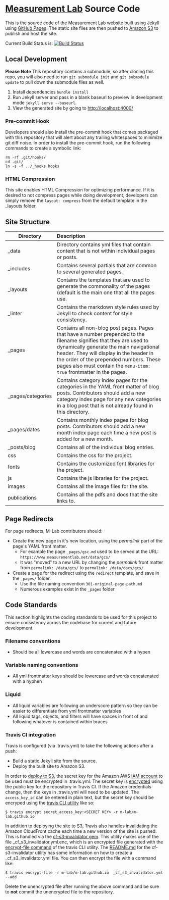 # [Measurement Lab](http://www.measurementlab.net/) Source Code

This is the source code of the Measurement Lab website built using [Jekyll](http://jekyllrb.com) using [GitHub Pages](https://pages.github.com/). The static site files are then pushed to [Amazon S3](https://docs.travis-ci.com/user/deployment/s3/) to publish and host the site.

Current Build Status is: [![Build Status](https://secure.travis-ci.org/m-lab/m-lab.github.io.png?branch=master)](http://travis-ci.org/m-lab/m-lab.github.io)

## Local Development

**Please Note** This repository contains a submodule, so after cloning this repo, you will also need to run `git submodule init` and `git submodule update` to pull down the submodule files as well.

1. Install dependencies `bundle install`
2. Run Jekyll server and pass in a blank baseurl to preview in development mode `jekyll serve --baseurl`.
3. View the generated site by going to [http://localhost:4000/](http://localhost:4000/)

### Pre-commit Hook

Developers should also install the pre-commit hook that comes packaged with this repository that will alert about any trailing whitespaces to minimize git diff noise.  In order to install the pre-commit hook, run the following commands to create a symbolic link:

```shell
rm -rf .git/hooks/
cd .git/
ln -s -f ../_hooks hooks
```

### HTML Compression

This site enables HTML Compression for optimizing performance.  If it is desired to not compress pages while doing development, developers can simply remove the `layout: compress` from the default template in the _layouts folder.

## Site Structure

| Directory | Description |
| ------------- |:------------- |
| _data | Directory contains yml files that contain content that is not within individual pages or posts. |
| _includes | Contains several partials that are common to several generated pages. |
| _layouts | Contains the templates that are used to generate the commonality of the pages (default is the main one that all the pages use. |
| _linter | Contains the markdown style rules used by Jekyll to check content for style consistency. |
| _pages | Contains all non-blog post pages. Pages that have a number prepended to the filename signifies that they are used to dynamically generate the main navigational header.  They will display in the header in the order of the prepended numbers.  These pages also must contain the `menu-item: true` frontmatter in the pages. |
| _pages/categories | Contains category index pages for the categories in the YAML front matter of blog posts. Contributors should add a new category index page for any new categories in a blog post that is not already found in this directory. |
| _pages/dates | Contains monthly index pages for blog posts. Contributors should add a new month index page each time a new post is added for a new month. |
| _posts/blog | Contains all of the individual blog entries. |
| css | Contains the css for the project. |
| fonts | Contains the customized font libraries for the project. |
| js | Contains the js libraries for the project. |
| images | Contains all the image files for the site. |
| publications | Contains all the pdfs and docs that the site links to. |

## Page Redirects

For page redirects, M-Lab contributors should:

* Create the new page in it's new location, using the _permalink_ part of the page's YAML front matter.
  * For example the page `_pages/gsc.md` used to be served at the URL: `https://www.measurementlab.net/data/gcs/`
  * It was "moved" to a new URL by changing the _permalink_ front matter from `permalink: /data/gcs/` to `permalink: /data/docs/gcs/`.
* Create a page for the redirect using the `redirect` template, and save in the `_pages/` folder. 
  * Use the file naming convention `301-original-page-path.md`
  * Numerous examples exist in the `_pages` folder

## Code Standards

This section highlights the coding standards to be used for this project to ensure consistency across the codebase for current and future development.

### Filename conventions

* Should be all lowercase and words are concatenated with a hypen

### Variable naming conventions

* All yml frontmatter keys should be lowercase and words concatenated with a hyphen

### Liquid

* All liquid variables are following an underscore pattern so they can be easier to differentiate from yml frontmatter variables
* All liquid tags, objects, and filters will have spaces in front of and following whatever is contained within braces

### Travis CI integration

Travis is configured (via .travis.yml) to take the following actions after a push:

* Build a static Jekyll site from the source.
* Deploy the built site to Amazon S3.

In order to [deploy to S3](https://docs.travis-ci.com/user/deployment/s3/), the secret key for the Amazon AWS [IAM account](https://aws.amazon.com/iam/) to be used must be encrypted in .travis.yml. The secret key is [encrypted]( https://docs.travis-ci.com/user/encryption-keys/) using the public key for the repository in Travis CI. If the Amazon credentials change, then the keys in .travis.yml will need to be updated. The `access_key_id` can be entered in plain text, but the secret key should be encryped using the [travis CLI utility](https://github.com/travis-ci/travis.rb) like so:

```$ travis encrypt secret_access_key:<SECRET KEY> -r m-lab/m-lab.github.io```

In addition to deploying the site to S3, Travis also handles invalidating the Amazon CloudFront cache each time a new version of the site is pushed. This is handled via the [cf-s3-invalidator gem](https://rubygems.org/gems/cf-s3-invalidator/). This utility makes use of the file _cf_s3_invalidator.yml.enc, which is an encrypted file generated with the [encrypt-file command](https://docs.travis-ci.com/user/encrypting-files/) of the travis CLI utility. The [README.md](https://github.com/laurilehmijoki/cf-s3-invalidator#usage) for the cf-s3-invalidator utility has some information on how to create a &#95;cf&#95;s3&#95;invalidator.yml file. You can then encrypt the file with a command like:

```$ travis encrypt-file -r m-lab/m-lab.github.io  _cf_s3_invalidator.yml --add```

Delete the unencrypted file after running the above command and be sure to __not__ commit the unencrypted file to the repository.